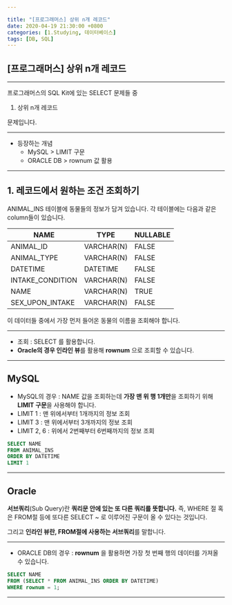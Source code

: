```yaml
---

title: "[프로그래머스] 상위 n개 레코드"
date: 2020-04-19 21:30:00 +0800
categories: [1.Studying, 데이터베이스]
tags: [DB, SQL]
---
```




## **[프로그래머스] 상위 n개 레코드**

------

프로그래머스의 SQL Kit에 있는 SELECT 문제들 중

1. 상위 n개 레코드

문제입니다.

------

* 등장하는 개념
  * MySQL > LIMIT 구문
  * ORACLE DB > rownum 값 활용

------



## **1. 레코드에서 원하는 조건 조회하기**

ANIMAL_INS 테이블에 동물들의 정보가 담겨 있습니다. 각 테이블에는 다음과 같은 column들이 있습니다.

| NAME             | TYPE       | NULLABLE |
| ---------------- | ---------- | -------- |
| ANIMAL_ID        | VARCHAR(N) | FALSE    |
| ANIMAL_TYPE      | VARCHAR(N) | FALSE    |
| DATETIME         | DATETIME   | FALSE    |
| INTAKE_CONDITION | VARCHAR(N) | FALSE    |
| NAME             | VARCHAR(N) | TRUE     |
| SEX_UPON_INTAKE  | VARCHAR(N) | FALSE    |

이 데이터들 중에서 가장 먼저 들어온 동물의 이름을 조회해야 합니다.

------

* 조회 : SELECT 를 활용합니다.
* **Oracle의 경우 인라인 뷰**를 활용해 **rownum** 으로 조회할 수 있습니다.

------

## **MySQL**

* MySQL의 경우 : NAME 값을 조회하는데 **가장 맨 위 행 1개만**을 조회하기 위해 **LIMIT 구문**을 사용해야 합니다.
* LIMIT 1 : 맨 위에서부터 1개까지의 정보 조회
* LIMIT 3 : 맨 위에서부터 3개까지의 정보 조회
* LIMIT 2, 6 : 위에서 2번째부터 6번째까지의 정보 조회

```sql
SELECT NAME
FROM ANIMAL_INS
ORDER BY DATETIME
LIMIT 1
```

------

## **Oracle**

**서브쿼리**(Sub Query)란 **쿼리문 안에 있는 또 다른 쿼리를 뜻합니다.** 즉, WHERE 절 혹은 FROM절 등에 또다른 SELECT ~ 로 이루어진 구문이 올 수 있다는 것입니다.

그리고 **인라인 뷰란, FROM절에 사용하는 서브쿼리**를 말합니다.

------



* ORACLE DB의 경우 : **rownum** 을 활용하면 가장 첫 번째 행의 데이터를 가져올 수 있습니다.

```sql
SELECT NAME
FROM (SELECT * FROM ANIMAL_INS ORDER BY DATETIME)
WHERE rownum = 1;
```

------

